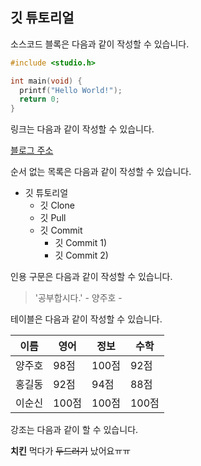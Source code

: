 ## 깃 튜토리얼

소스코드 블록은 다음과 같이 작성할 수 있습니다.

```c
#include <studio.h>

int main(void) {
  printf("Hello World!");
  return 0;
}
```

링크는 다음과 같이 작성할 수 있습니다.

[블로그 주소](https://blog.naver.com/did22557)

순서 없는 목록은 다음과 같이 작성할 수 있습니다.

* 깃 튜토리얼
  * 깃 Clone
  * 깃 Pull
  * 깃 Commit
    * 깃 Commit 1)
    * 깃 Commit 2)

인용 구문은 다음과 같이 작성할 수 있습니다.

> '공부합시다.' - 양주호 -

테이블은 다음과 같이 작성할 수 있습니다.

이름|영어|정보|수학
---|---|---|---|
양주호|98점|100점|92점
홍길동|92점|94점|88점
이순신|100점|100점|100점

강조는 다음과 같이 할 수 있습니다.

**치킨** 먹다가 ~~두드러기~~ 났어요ㅠㅠ
